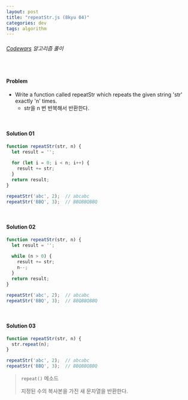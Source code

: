 ```yaml
---
layout: post
title: "repeatStr.js (8kyu 04)"
categories: dev
tags: algorithm
---
```


###### [Codewars](https://www.codewars.com) 알고리즘 풀이

<br>

#### Problem

- Write a function called repeatStr which repeats the given string 'str' exactly 'n' times.
  - str을 n 번 반복해서 반환한다.

<br>

#### Solution 01

```js
function repeatStr(str, n) {
  let result = '';
  
  for (let i = 0; i < n; i++) {
    result += str;
  }
  return result;
}

repeatStr('abc', 2);  // abcabc
repeatStr('BBQ', 3);  // BBQBBQBBQ
```

<br>

#### Solution 02

```js
function repeatStr(str, n) {
  let result = '';
  
  while (n > 0) {
    result += str;
    n--;
  }
  return result;
}

repeatStr('abc', 2);  // abcabc
repeatStr('BBQ', 3);  // BBQBBQBBQ
```

<br>

#### Solution 03

```js
function repeatStr(str, n) {
  str.repeat(n);
}

repeatStr('abc', 2);  // abcabc
repeatStr('BBQ', 3);  // BBQBBQBBQ
```

> `repeat()` 메소드
>
> 지정된 수의 복사본을 가진 새 문자열을 반환한다.

<br>

<br>